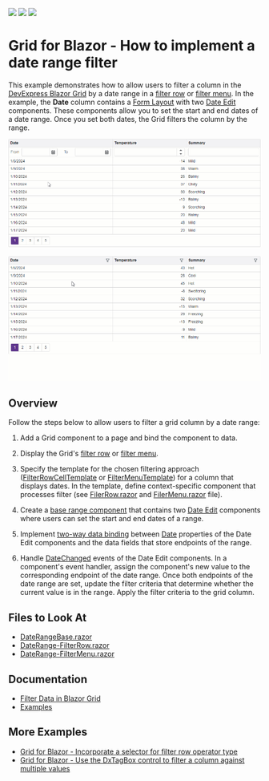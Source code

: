 <!-- default badges list -->
![](https://img.shields.io/endpoint?url=https://codecentral.devexpress.com/api/v1/VersionRange/619526428/23.1.3%2B)
[![](https://img.shields.io/badge/Open_in_DevExpress_Support_Center-FF7200?style=flat-square&logo=DevExpress&logoColor=white)](https://supportcenter.devexpress.com/ticket/details/T1156193)
[![](https://img.shields.io/badge/📖_How_to_use_DevExpress_Examples-e9f6fc?style=flat-square)](https://docs.devexpress.com/GeneralInformation/403183)
<!-- default badges end -->
# Grid for Blazor - How to implement a date range filter

This example demonstrates how to allow users to filter a column in the [DevExpress Blazor Grid](https://docs.devexpress.com/Blazor/403143/grid) by a date range in a [filter row](./CS/Pages/FilterRow.razor) or [filter menu](./CS/Pages/FilterMenu.razor). In the example, the **Date** column contains a [Form Layout](https://docs.devexpress.com/Blazor/DevExpress.Blazor.DxFormLayout) with two [Date Edit](https://docs.devexpress.com/Blazor/DevExpress.Blazor.DxDateEdit-1) components. These components allow you to set the start and end dates of a date range. Once you set both dates, the Grid filters the column by the range.

![Filter Grid Column by a Date Range in a Filter Row](filter-row.gif)

![Filter Grid Column by a Date Range in a Filter Menu](filter-menu.gif)

## Overview

Follow the steps below to allow users to filter a grid column by a date range:

1. Add a Grid component to a page and bind the component to data.

2. Display the Grid's [filter row](https://docs.devexpress.com/Blazor/DevExpress.Blazor.DxGrid.ShowFilterRow) or [filter menu](https://docs.devexpress.com/Blazor/DevExpress.Blazor.DxGrid.FilterMenuButtonDisplayMode).

3. Specify the template for the chosen filtering approach ([FilterRowCellTemplate](https://docs.devexpress.com/Blazor/DevExpress.Blazor.DxGridDataColumn.FilterRowCellTemplate) or [FilterMenuTemplate](https://docs.devexpress.com/Blazor/DevExpress.Blazor.DxGridDataColumn.FilterMenuTemplate)) for a column that displays dates. In the template, define context-specific component that processes filter (see [FilerRow.razor](./CS/Pages/DateRange-FilterRow.razor) and [FilerMenu.razor](./CS/Pages/DateRange-FilterMenu.razor) file).

4. Create a [base range component](./CS/Pages/DateRangeBase.razor) that contains two [Date Edit](https://docs.devexpress.com/Blazor/DevExpress.Blazor.DxDateEdit-1) components where users can set the start and end dates of a range.

4. Implement [two-way data binding](https://docs.devexpress.com/Blazor/402330/common-concepts/two-way-data-binding) between [Date](https://docs.devexpress.com/Blazor/DevExpress.Blazor.DxDateEdit-1.Date) properties of the Date Edit components and the data fields that store endpoints of the range.

5. Handle [DateChanged](https://docs.devexpress.com/Blazor/DevExpress.Blazor.DxDateEdit-1.DateChanged) events of the Date Edit components. In a component's event handler, assign the component's new value to the corresponding endpoint of the date range. Once both endpoints of the date range are set, update the filter criteria that determine whether the current value is in the range. Apply the filter criteria to the grid column.

## Files to Look At

- [DateRangeBase.razor](./CS/Pages/DateRangeBase.razor)
- [DateRange-FilterRow.razor](./CS/Pages/DateRange-FilterRow.razor)
- [DateRange-FilterMenu.razor](./CS/Pages/DateRange-FilterMenu.razor)

## Documentation

- [Filter Data in Blazor Grid](https://docs.devexpress.com/Blazor/404326/components/grid/data-shaping/filter-data/filter-data)
- [Examples](https://docs.devexpress.com/Blazor/404035/grid/examples)

## More Examples

- [Grid for Blazor - Incorporate a selector for filter row operator type](https://github.com/DevExpress-Examples/blazor-dxgrid-filter-operator-selector)
- [Grid for Blazor - Use the DxTagBox control to filter a column against multiple values](https://github.com/DevExpress-Examples/blazor-grid-use-the-DxTagBox-control-as-a-filter-for-a-column-with-multiple-values)
